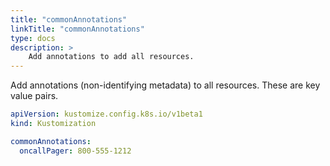 ```yaml
---
title: "commonAnnotations"
linkTitle: "commonAnnotations"
type: docs
description: >
    Add annotations to add all resources.
---
```


Add annotations (non-identifying metadata) to all resources.  These are key value pairs.

```yaml
apiVersion: kustomize.config.k8s.io/v1beta1
kind: Kustomization

commonAnnotations:
  oncallPager: 800-555-1212
```
